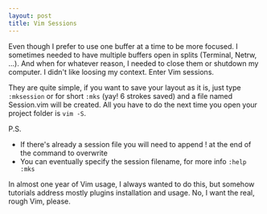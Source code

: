 ```yaml
---
layout: post
title: Vim Sessions
---
```

Even though I prefer to use one buffer at a time to be more focused. I sometimes needed to have multiple buffers 
open in splits (Terminal, Netrw, ...). And when for whatever reason, I needed to close them or shutdown my computer. I didn't like loosing my context. Enter Vim sessions.

They are quite simple, if you want to save your layout as it is, just type `:mksession`  or for short `:mks` 
(yay! 6 strokes saved) and a file named Session.vim will be created. All you have to do the next time you open 
your project folder is `vim -S`. 

P.S. 
- If there's already a session file you will need to append ! at the end of the command to overwrite
- You can eventually specify the session filename, for more info `:help :mks`

In almost one year of Vim usage, I always wanted to do this, but somehow tutorials address mostly plugins installation and usage. No, I want the real, rough Vim, please.


